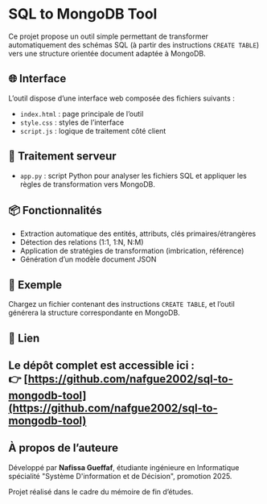 # SQL to MongoDB Tool

Ce projet propose un outil simple permettant de transformer automatiquement des schémas SQL (à partir des instructions `CREATE TABLE`) vers une structure orientée document adaptée à MongoDB.

## 🌐 Interface

L’outil dispose d’une interface web composée des fichiers suivants :
- `index.html` : page principale de l’outil
- `style.css` : styles de l’interface
- `script.js` : logique de traitement côté client

## 🐍 Traitement serveur

- `app.py` : script Python pour analyser les fichiers SQL et appliquer les règles de transformation vers MongoDB.

## 📦 Fonctionnalités

- Extraction automatique des entités, attributs, clés primaires/étrangères
- Détection des relations (1:1, 1:N, N:M)
- Application de stratégies de transformation (imbrication, référence)
- Génération d’un modèle document JSON

## 📁 Exemple

Chargez un fichier contenant des instructions `CREATE TABLE`, et l’outil générera la structure correspondante en MongoDB.

## 🔗 Lien

Le dépôt complet est accessible ici :  
👉 [https://github.com/nafgue2002/sql-to-mongodb-tool](https://github.com/nafgue2002/sql-to-mongodb-tool)
---

## À propos de l’auteure

Développé par **Nafissa Gueffaf**, étudiante ingénieure en Informatique spécialité "Système D'information et de Décision", promotion 2025.

Projet réalisé dans le cadre du mémoire de fin d’études.
